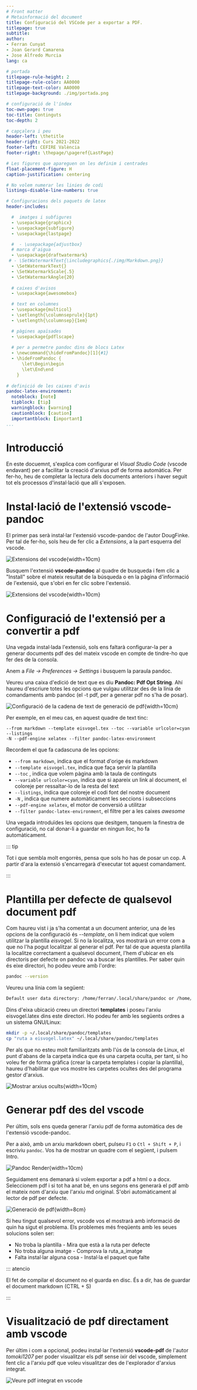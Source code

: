 ```yaml
---
# Front matter
# Metainformació del document
title: Configuració del VSCode per a exportar a PDF.  
titlepage: true
subtitle: 
author: 
- Ferran Cunyat
- Joan Gerard Camarena
- Jose Alfredo Murcia
lang: ca

# portada
titlepage-rule-height: 2
titlepage-rule-color: AA0000
titlepage-text-color: AA0000
titlepage-background: ./img/portada.png

# configuració de l'índex
toc-own-page: true
toc-title: Continguts
toc-depth: 2

# capçalera i peu
header-left: \thetitle
header-right: Curs 2021-2022
footer-left: CEFIRE València
footer-right: \thepage/\pageref{LastPage}

# Les figures que apareguen on les definim i centrades
float-placement-figure: H
caption-justification: centering 

# No volem numerar les linies de codi
listings-disable-line-numbers: true

# Configuracions dels paquets de latex
header-includes:

  #  imatges i subfigures
  - \usepackage{graphicx}
  - \usepackage{subfigure}
  - \usepackage{lastpage}

  #  - \usepackage{adjustbox}
  # marca d'aigua
  - \usepackage{draftwatermark}
 # - \SetWatermarkText{\includegraphics{./img/Markdown.png}}
  - \SetWatermarkText{}
  - \SetWatermarkScale{.5}
  - \SetWatermarkAngle{20}
   
  # caixes d'avisos 
  - \usepackage{awesomebox}

  # text en columnes
  - \usepackage{multicol}
  - \setlength{\columnseprule}{1pt}
  - \setlength{\columnsep}{1em}

  # pàgines apaïsades
  - \usepackage{pdflscape}
  
  # per a permetre pandoc dins de blocs Latex
  - \newcommand{\hideFromPandoc}[1]{#1}
  - \hideFromPandoc {
      \let\Begin\begin
      \let\End\end
    }
 
# definició de les caixes d'avis
pandoc-latex-environment:
  noteblock: [note]
  tipblock: [tip]
  warningblock: [warning]
  cautionblock: [caution]
  importantblock: [important]
...
```


# Introducció

En este docuemnt, s'explica com configurar el *Visual Studio Code* (vscode endavant) per a facilitar la creació d'arxius pdf de forma automàtica. Per fer-ho, heu de completar la lectura dels documents anteriors i haver seguit tot els processos d'instal·lació que allí s'exposen.

# Instal·lació de l'extensió vscode-pandoc

El primer pas serà instal·lar l'extensió vscode-pandoc de l'autor DougFinke. Per tal de fer-ho, sols heu de fer clic a *Extensions*, a la part esquerra del vscode. 

![Extensions del vscode](img/extensions.png){width=10cm}

Busquem l'extensió **vscode-pandoc** al quadre de busqueda i fem clic a "Install" sobre el mateix resultat de la búsqueda o en la pàgina d'informació de l'extensió, que s'obri en fer clic sobre l'extensió.

![Extensions del vscode](img/vscode-pandoc.png){width=10cm}

# Configuració de l'extensió per a convertir a pdf

Una vegada instal·lada l'extensió, sols ens faltarà configurar-la per a generar documents pdf des del mateix vscode en compte de tindre-ho que fer des de la consola.

Anem a *File -> Preferences -> Settings* i busquem la paraula pandoc.

Veureu una caixa d'edició de text que es diu **Pandoc: Pdf Opt String**. Ahí haureu d'escriure totes les opcions que vulgau utilitzar des de la línia de comandaments amb pandoc (el -t pdf, per a generar pdf no s'ha de posar).

![Configuració de la cadena de text de generació de pdf](img/settings.png){width=10cm}

Per exemple, en el meu cas, en aquest quadre de text tinc:

```
--from markdown --template eisvogel.tex --toc --variable urlcolor=cyan --listings 
-N --pdf-engine xelatex --filter pandoc-latex-environment
```

Recordem el que fa cadascuna de les opcions:

- `--from markdown`, indica que el format d'orige és markdown
- `--template eisvogel.tex`, indica que faça servir la plantilla 
- `--toc` , indica que volem pàgina amb la taula de continguts
- `--variable urlcolor=cyan`, indica que si apareix un link al document, el coloreje per ressaltar-lo de la resta del text 
- `--listings`, indica que coloreje el codi font del nostre document 
- `-N` , indica que numere automàticament les seccions i subseccions
- `--pdf-engine xelatex`, el motor de conversió a utilitzar
- `--filter pandoc-latex-environment`, el filtre per a les caixes _awesome_

Una vegada introduïdes les opcions que desitgem, tanquem la finestra de configuració, no cal donar-li a guardar en ningun lloc, ho fa automàticament.

::: tip

Tot i que sembla molt engorrès, pensa que sols ho has de posar un cop. A partir d'ara la extensió s'encarregarà d'executar tot aquest comandament.

:::

# Plantilla per defecte de qualsevol document pdf

Com haureu vist i ja s'ha comentat a un document anterior, una de les opcions de la configuració és *--template*, on li hem indicat que volem utilitzar la plantilla *eisvogel*. Si no la localitza, vos mostrarà un error com a que no l'ha pogut localitzar al generar el pdf. Per tal de que aquesta plantilla la localitze correctament a qualsevol document, l'hem d'ubicar en els directoris per defecte on pandoc va a buscar les plantilles. Per saber quin és eixe directori, ho podeu veure amb l'ordre:

```bash
pandoc --version
```
Veureu una línia com la següent:

```bash
Default user data directory: /home/ferran/.local/share/pandoc or /home/ferran/.pandoc
```

Dins d'eixa ubicació creeu un directori **templates** i poseu l'arxiu eisvogel.latex dins este directori. Ho podeu fer amb les següents ordres a un sistema GNU/Linux:

```bash
mkdir -p ~/.local/share/pandoc/templates
cp "ruta a eisvogel.latex" ~/.local/share/pandoc/templates
```

Per als que no esteu molt familiaritzats amb l'ús de la consola de Linux, el punt d'abans de la carpeta indica que és una carpeta oculta, per tant, si ho voleu fer de forma gràfica (crear la carpeta templates i copiar la plantilla), haureu d'habilitar que vos mostre les carpetes ocultes des del programa gestor d'arxius.

![Mostrar arxius ocults](img/ocults.png){width=10cm}

# Generar pdf des del vscode

Per últim, sols ens queda generar l'arxiu pdf de forma automàtica des de l'extensió vscode-pandoc. 

Per a això, amb un arxiu markdown obert, pulseu `F1` o `Ctl + Shift + P`, i escriviu `pandoc`. Vos ha de mostrar un quadre com el següent, i pulsem Intro. 

![Pandoc Render](img/pandoc_render.png){width=10cm}

Seguidament ens demanarà si volem exportar a pdf a html o a docx. Seleccionem pdf i si tot ha anat bé, en uns segons ens generarà el pdf amb el mateix nom d'arxiu que l'arxiu md original. S'obri automàticament al lector de pdf per defecte.

![Generació de pdf](img/pdf_docx_html.png){width=8cm}

Si heu tingut qualsevol error, vscode vos el mostrarà amb informació de quin ha sigut el problema. Els problemes més freqüents amb les seues solucions solen ser:
- No troba la plantilla - Mira que està a la ruta per defecte
- No troba alguna imatge - Comprova la ruta_a_imatge
- Falta instal·lar alguna cosa - Instal·la el paquet que falte

::: atencio

El fet de compilar el document no el guarda en disc. És a dir, has de guardar el document markdown (CTRL + S)

:::

# Visualització de pdf directament amb vscode

Per últim i com a opcional, podeu instal·lar l'extensió **vscode-pdf** de l'autor *tomoki1207* per poder visualitzar els pdf sense ixir del vscode, simplement fent clic a l'arxiu pdf que voleu visualitzar des de l'explorador d'arxius integrat.

![Veure pdf integrat en vscode](img/vscode-pdf.png)